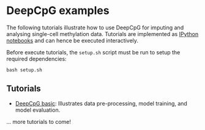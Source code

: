 # DeepCpG examples

The following tutorials illustrate how to use DeepCpG for imputing and analysing single-cell methylation data. Tutorials are implemented as [IPython notebooks](https://ipython.org/notebook.html) and can hence be executed interactively.

Before execute tutorials, the `setup.sh` script must be run to setup the required dependencies:

```shell
bash setup.sh
```

## Tutorials

* [DeepCpG basic](./basic/index.ipynb): Illustrates data pre-processing, model training, and model evaluation.

... more tutorials to come!
